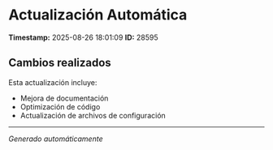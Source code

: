 # Actualización Automática

**Timestamp:** 2025-08-26 18:01:09
**ID:** 28595

## Cambios realizados

Esta actualización incluye:
- Mejora de documentación
- Optimización de código
- Actualización de archivos de configuración

---
*Generado automáticamente*
